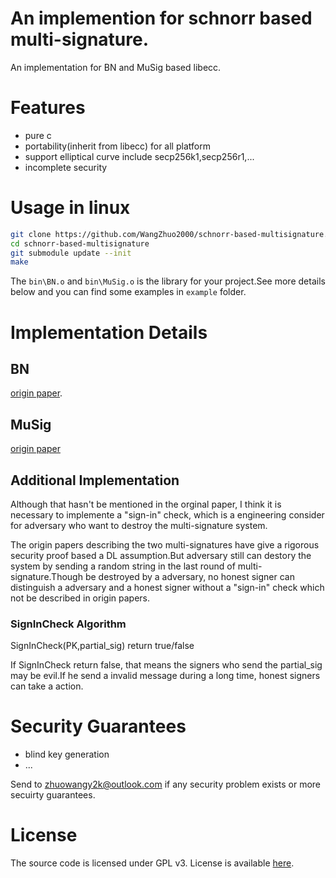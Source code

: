 # An implemention for schnorr based multi-signature.

An implementation for BN and MuSig based libecc.

# Features

- pure c
- portability(inherit from libecc) for all platform
- support elliptical curve include secp256k1,secp256r1,...
- incomplete security

# Usage in linux

```sh
git clone https://github.com/WangZhuo2000/schnorr-based-multisignature.git
cd schnorr-based-multisignature
git submodule update --init
make
```

The `bin\BN.o` and `bin\MuSig.o` is the library for your project.See more details below and you can find some examples in `example` folder.

# Implementation Details

## BN

[origin paper](./Papers/Simple%20Schnorr%20Multi-Signatures%20with%20Applications%20to%20Bitcoin.pdf).

## MuSig

[origin paper](./Papers/Multi-signatures%20in%20the%20plain%20public-key%20model%20and%20a%20general%20forking%20lemma.pdf)

## Additional Implementation

Although that hasn't be mentioned in the orginal paper, I think it is necessary to implemente a "sign-in" check, which is a engineering consider for adversary who want to destroy the multi-signature system.

The origin papers describing the two multi-signatures have give a rigorous security proof based a DL assumption.But adversary still can destory the system by sending a random string in the last round of multi-signature.Though be destroyed by a adversary, no honest signer can distinguish a adversary and a honest signer without a "sign-in" check which not be described in origin papers.

### SignInCheck Algorithm

SignInCheck(PK,partial_sig) return true/false

If SignInCheck return false, that means the signers who send the partial_sig may be evil.If he send a invalid message during a long time, honest signers can take a action.

# Security Guarantees

- blind key generation
- ...

Send to [zhuowangy2k@outlook.com](mailto:zhuowangy2k@outlook.com) if any security problem exists or more secuirty guarantees.

# License

The source code is licensed under GPL v3. License is available [here](./LICENSE).
